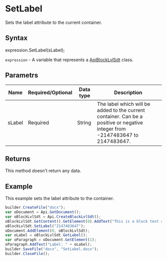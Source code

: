 # SetLabel

Sets the label attribute to the current container.

## Syntax

expression.SetLabel(sLabel);

`expression` - A variable that represents a [ApiBlockLvlSdt](../ApiBlockLvlSdt.md) class.

## Parametrs

| **Name** | **Required/Optional** | **Data type** | **Description** |
| ------------- | ------------- | ------------- | ------------- |
| sLabel | Required | String | The label which will be added to the current container. Can be a positive or negative integer from -2147483647 to 2147483647. |

## Returns

This method doesn't return any data.

## Example

This example sets the label attribute to the container.

```javascript
builder.CreateFile("docx");
var oDocument = Api.GetDocument();
var oBlockLvlSdt = Api.CreateBlockLvlSdt();
oBlockLvlSdt.GetContent().GetElement(0).AddText("This is a block text content control with a label set to it.");
oBlockLvlSdt.SetLabel("2147483647");
oDocument.AddElement(0, oBlockLvlSdt);
var oLabel = oBlockLvlSdt.GetLabel();
var oParagraph = oDocument.GetElement(1);
oParagraph.AddText("Label: " + oLabel);
builder.SaveFile("docx", "SetLabel.docx");
builder.CloseFile();
```